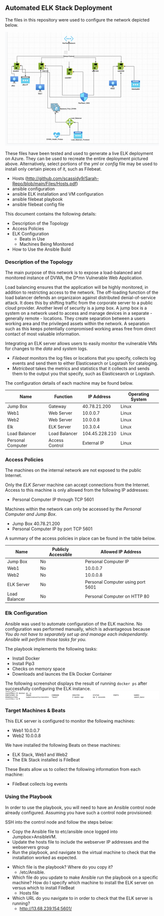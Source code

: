 ## Automated ELK Stack Deployment

The files in this repository were used to configure the network depicted below.

![MyDiagram](https://github.com/scassidy9/Sarah-Repo/blob/main/Images/Project_1_Diagram.png)

These files have been tested and used to generate a live ELK deployment on Azure.
They can be used to recreate the entire deployment pictured above. Alternatively, select portions of the *yml* or *config* file may be used to install only certain pieces of it, 
such as Filebeat.
  
- Hosts (http://github.com/scassidy9/Sarah-Repo/blob/main/Files/Hosts.pdf)
- ansible configuration
- ansible ELK installation and VM configuration
- ansible filebeat playbook
- ansible filebeat config file

This document contains the following details:
- Description of the Topology
- Access Policies
- ELK Configuration
  - Beats in Use
  - Machines Being Monitored
- How to Use the Ansible Build


### Description of the Topology

The main purpose of this network is to expose a load-balanced and monitored instance of DVWA, the D*mn Vulnerable Web Application.

Load balancing ensures that the application will be highly monitored, in addition to restricting access to the network.
The off-loading function of the load balancer defends an organizaion against distributed denial-of-service attack. It does this by shifting traffic from the corporate server to a 
public cloud provider. 
Another level of security is a jump box. A jump box is a system on a network used to access and manage devices in a separate - generally remote - locations. They create separation between 
a users working area and the privileged assets within the network. A separation such as this keeps potentially compromised working areas free from direct contact of most valuable
information. 

Integrating an ELK server allows users to easily monitor the vulnerable VMs for changes to the *data* and *system* logs.
* *Filebeat* monitors the log files or locations that you specify, collects log events and send them to either Elasticsearch or Logstash for cataloging.
* *Metricbeat* takes the metrics and statistics that it collects and sends them to the output you that specify, such as Elasticsearch or Logstash.

The configuration details of each machine may be found below.

| Name              | Function       | IP Address     | Operating System |
|-------------------|----------------|----------------|------------------|
| Jump Box          | Gateway        | 40.78.21.200   | Linux            |
| Web1              | Web Server     | 10.0.0.7       | Linux            |
| Web2              | Web Server     | 10.0.0.8       | Linux            |
| Elk               | ELK Server     | 10.3.0.4       | Linux            |
| Load Balancer     | Load Balancer  | 104.45.228.210 | Linux            |
| Personal Computer | Access Control | External IP    | Linux            |

### Access Policies

The machines on the internal network are not exposed to the public Internet.

Only the *ELK Server* machine can accept connections from the Internet. Access to this machine is only allowed from the following IP addresses:
* Personal Computer IP through TCP 5601

Machines within the network can only be accessed by the *Personal Computer and Jump Box*.
* Jump Box 40.78.21.200
* Personal Computer IP by port TCP 5601

A summary of the access policies in place can be found in the table below.

| Name          | Publicly Accessible | Allowed IP Address                |
|---------------|---------------------|-----------------------------------|
| Jump Box      | No                  | Personal Computer IP              |
| Web1          | No                  | 10.0.0.7                          |
| Web2          | No                  | 10.0.0.8                          |
| ELK Server    | No                  | Personal Computer using port 5601 |
| Load Balancer | No                  | Personal Computer on HTTP 80      |

### Elk Configuration

Ansible was used to automate configuration of the ELK machine. No configuration was performed manually, which is advantageous because *You do not have to separately set up and manage each independantly. Ansible will perform those tasks for you.*


The playbook implements the following tasks:

* Install Docker
* Install Pip3
* Checks on memory space
* Downloads and launces the Elk Docker Container

The following screenshot displays the result of running `docker ps` after successfully configuring the ELK instance.
![Docker_sweet_benz](https://github.com/scassidy9/Sarah-Repo/blob/main/Images/Docker_sweet_benz.png)


### Target Machines & Beats
This ELK server is configured to monitor the following machines:
* Web1 10.0.0.7
* Web2 10.0.0.8

We have installed the following Beats on these machines:
* ELK Stack, Web1 and Web2
* The Elk Stack installed is FileBeat

These Beats allow us to collect the following information from each machine:
 * FileBeat collects log events

### Using the Playbook
In order to use the playbook, you will need to have an Ansible control node already configured. Assuming you have such a control node provisioned:

SSH into the control node and follow the steps below:
- Copy the Ansible file to etc/ansible once logged into Jumpbox>AnsibleVM.
- Update the hosts file to include the webserver IP addresses and the webservers group
- Run the playbook, and navigate to the virtual machine to check that the installation worked as expected.


* Which file is the playbook? Where do you copy it?
  * /etc/Ansible. 
* Which file do you update to make Ansible run the playbook on a specific machine? How do I specify which machine to install the ELK server on versus which to install FileBeat
  * Hosts file
* Which URL do you navigate to in order to check that the ELK server is running?
  *  http://13.68.239.154:5601/
